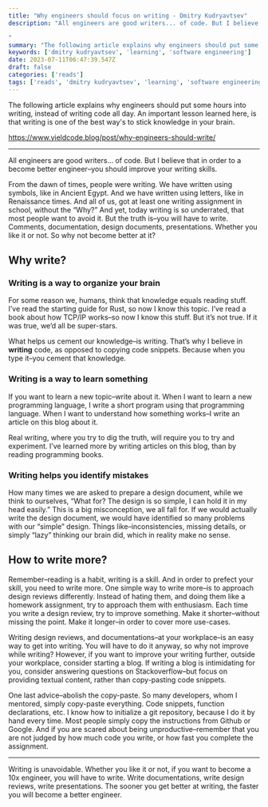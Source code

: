 ```yaml
---
title: "Why engineers should focus on writing - Dmitry Kudryavtsev"
description: "All engineers are good writers... of code. But I believe that in order to a become better engineer–you should improve your writing skills.

"
summary: "The following article explains why engineers should put some hours into writing, instead of writing code all day. An important lesson learnt here, is that writing is one of the best way's to stick knowledge in your brain."
keywords: ['dmitry kudryavtsev', 'learning', 'software engineering']
date: 2023-07-11T06:47:39.547Z
draft: false
categories: ['reads']
tags: ['reads', 'dmitry kudryavtsev', 'learning', 'software engineering']
---
```


The following article explains why engineers should put some hours into writing, instead of writing code all day. An important lesson learned here, is that writing is one of the best way's to stick knowledge in your brain.

https://www.yieldcode.blog/post/why-engineers-should-write/

---

All engineers are good writers… of code. But I believe that in order to a become better engineer–you should improve your writing skills.

From the dawn of times, people were writing. We have written using symbols, like in Ancient Egypt. And we have written using letters, like in Renaissance times. And all of us, got at least one writing assignment in school, without the “Why?” And yet, today writing is so underrated, that most people want to avoid it. But the truth is–you will have to write. Comments, documentation, design documents, presentations. Whether you like it or not. So why not become better at it?

Why write?
----------

### Writing is a way to organize your brain

For some reason we, humans, think that knowledge equals reading stuff. I’ve read the starting guide for Rust, so now I know this topic. I’ve read a book about how TCP/IP works–so now I know this stuff. But it’s not true. If it was true, we’d all be super-stars.

What helps us cement our knowledge–is writing. That’s why I believe in **writing** code, as opposed to copying code snippets. Because when you type it–you cement that knowledge.

### Writing is a way to learn something

If you want to learn a new topic–write about it. When I want to learn a new programming language, I write a short program using that programming language. When I want to understand how something works–I write an article on this blog about it.

Real writing, where you try to dig the truth, will require you to try and experiment. I’ve learned more by writing articles on this blog, than by reading programming books.

### Writing helps you identify mistakes

How many times we are asked to prepare a design document, while we think to ourselves, “What for? The design is so simple, I can hold it in my head easily.” This is a big misconception, we all fall for. If we would actually write the design document, we would have identified so many problems with our “simple” design. Things like–inconsistencies, missing details, or simply “lazy” thinking our brain did, which in reality make no sense.

How to write more?
------------------

Remember–reading is a habit, writing is a skill. And in order to prefect your skill, you need to write more. One simple way to write more–is to approach design reviews differently. Instead of hating them, and doing them like a homework assignment, try to approach them with enthusiasm. Each time you write a design review, try to improve something. Make it shorter–without missing the point. Make it longer–in order to cover more use-cases.

Writing design reviews, and documentations–at your workplace–is an easy way to get into writing. You will have to do it anyway, so why not improve while writing? However, if you want to improve your writing further, outside your workplace, consider starting a blog. If writing a blog is intimidating for you, consider answering questions on Stackoverflow–but focus on providing textual content, rather than copy-pasting code snippets.

One last advice–abolish the copy-paste. So many developers, whom I mentored, simply copy-paste everything. Code snippets, function declarations, etc. I know how to initialize a git repository, because I do it by hand every time. Most people simply copy the instructions from Github or Google. And if you are scared about being unproductive–remember that you are not judged by how much code you write, or how fast you complete the assignment.

* * *

Writing is unavoidable. Whether you like it or not, if you want to become a 10x engineer, you will have to write. Write documentations, write design reviews, write presentations. The sooner you get better at writing, the faster you will become a better engineer.